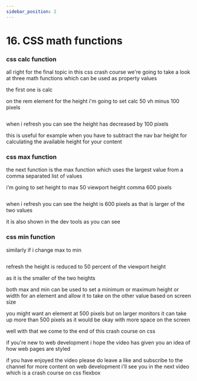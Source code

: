 ```yaml
---
sidebar_position: 2
---
```


# 16. CSS math functions

### css calc function

all right for the final topic in this
css crash course we're going to take a look at three math functions which can
be used as property values

the first one is calc

on the rem element for the height i'm going to set
calc 50 vh minus 100 pixels

```css

```

when i refresh you can see the height has decreased by
100 pixels

this is useful for example when you have to subtract the nav bar height for
calculating the available height for your content

### css max function

the next function is the max function
which uses the largest value from a comma separated list of values

i'm going to set height to max 50 viewport height
comma 600 pixels

```css

```

when i refresh
you can see the height is 600 pixels as that is larger of the two values

it is also shown in the dev tools as you can see

### css min function

similarly if i change max to min

```css

```

refresh the height is reduced to 50 percent of
the viewport height

as it is the smaller of the two heights

both max and min can be used to set a minimum or maximum height or width for
an element and allow it to take on the other value based on screen size

you might want an element at 500 pixels but on larger monitors
it can take up more than 500 pixels as it would be okay with more space on the
screen

well with that we come to the end of this crash course on css

if you're new to web development i hope the video has given you an idea of how
web pages are styled

if you have enjoyed the video please do leave a like and subscribe to the
channel for more content on web development i'll see you in the next video which is
a crash course on css flexbox
